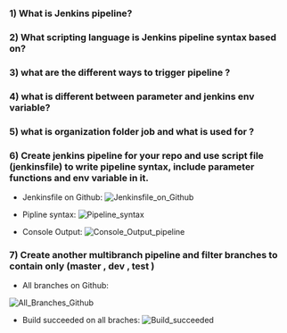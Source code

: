 ### 1) What is Jenkins pipeline?

### 2) What scripting language is Jenkins pipeline syntax based on?

### 3) what are the different ways to trigger pipeline  ? 

 
### 4) what is different between parameter and jenkins env variable?


### 5) what is organization folder job and what is used for ?


### 6) Create jenkins pipeline for your repo and use script file (jenkinsfile) to write pipeline syntax, include parameter functions and env variable in it. 

- Jenkinsfile on Github:
![Jenkinsfile_on_Github](https://github.com/abd0Samy/Sprints_Tasks/assets/26736512/050ec2f5-191b-46d4-82ed-c55d1d08b4e5)

- Pipline syntax:
![Pipeline_syntax](https://github.com/abd0Samy/Sprints_Tasks/assets/26736512/a4fee16a-de32-4dfc-a977-9a68e353f2e4)

- Console Output:
![Console_Output_pipeline](https://github.com/abd0Samy/Sprints_Tasks/assets/26736512/0bdacbcb-8317-414c-bf81-851186061cc5)

### 7) Create another multibranch pipeline and filter branches to contain only (master , dev , test )

- All branches on Github:

![All_Branches_Github](https://github.com/abd0Samy/Sprints_Tasks/assets/26736512/9a52fdb8-b425-4174-9a03-31f8ff392f6a)

- Build succeeded on all braches:
![Build_succeeded](https://github.com/abd0Samy/Sprints_Tasks/assets/26736512/7a158c63-79b9-428a-b8b1-02115ab6c4b5)

